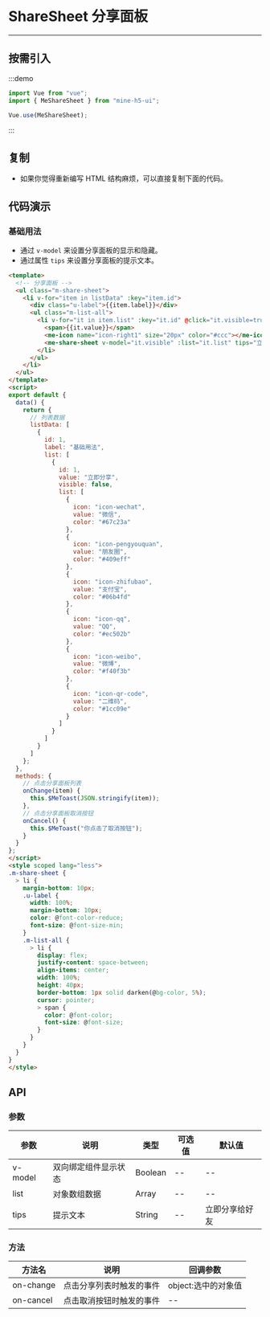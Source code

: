 # ShareSheet 分享面板

---

## 按需引入

:::demo

```JavaScript
import Vue from "vue";
import { MeShareSheet } from "mine-h5-ui";

Vue.use(MeShareSheet);
```

:::

## 复制

- 如果你觉得重新编写 HTML 结构麻烦，可以直接复制下面的代码。

## 代码演示

### 基础用法

- 通过 `v-model` 来设置分享面板的显示和隐藏。
- 通过属性 `tips` 来设置分享面板的提示文本。

```HTML
<template>
  <!-- 分享面板 -->
  <ul class="m-share-sheet">
    <li v-for="item in listData" :key="item.id">
      <div class="u-label">{{item.label}}</div>
      <ul class="m-list-all">
        <li v-for="it in item.list" :key="it.id" @click="it.visible=true">
          <span>{{it.value}}</span>
          <me-icon name="icon-right1" size="20px" color="#ccc"></me-icon>
          <me-share-sheet v-model="it.visible" :list="it.list" tips="立即分享给好友" @on-change="onChange" @on-cancel="onCancel"></me-share-sheet>
        </li>
      </ul>
    </li>
  </ul>
</template>
<script>
export default {
  data() {
    return {
      // 列表数据
      listData: [
        {
          id: 1,
          label: "基础用法",
          list: [
            {
              id: 1,
              value: "立即分享",
              visible: false,
              list: [
                {
                  icon: "icon-wechat",
                  value: "微信",
                  color: "#67c23a"
                },
                {
                  icon: "icon-pengyouquan",
                  value: "朋友圈",
                  color: "#409eff"
                },
                {
                  icon: "icon-zhifubao",
                  value: "支付宝",
                  color: "#06b4fd"
                },
                {
                  icon: "icon-qq",
                  value: "QQ",
                  color: "#ec502b"
                },
                {
                  icon: "icon-weibo",
                  value: "微博",
                  color: "#f40f3b"
                },
                {
                  icon: "icon-qr-code",
                  value: "二维码",
                  color: "#1cc09e"
                }
              ]
            }
          ]
        }
      ]
    };
  },
  methods: {
    // 点击分享面板列表
    onChange(item) {
      this.$MeToast(JSON.stringify(item));
    },
    // 点击分享面板取消按钮
    onCancel() {
      this.$MeToast("你点击了取消按钮");
    }
  }
};
</script>
<style scoped lang="less">
.m-share-sheet {
  > li {
    margin-bottom: 10px;
    .u-label {
      width: 100%;
      margin-bottom: 10px;
      color: @font-color-reduce;
      font-size: @font-size-min;
    }
    .m-list-all {
      > li {
        display: flex;
        justify-content: space-between;
        align-items: center;
        width: 100%;
        height: 40px;
        border-bottom: 1px solid darken(@bg-color, 5%);
        cursor: pointer;
        > span {
          color: @font-color;
          font-size: @font-size;
        }
      }
    }
  }
}
</style>
```

## API

### 参数

| 参数    | 说明                 | 类型    | 可选值 | 默认值         |
| ------- | -------------------- | ------- | ------ | -------------- |
| v-model | 双向绑定组件显示状态 | Boolean | --     | --             |
| list    | 对象数组数据         | Array   | --     | --             |
| tips    | 提示文本             | String  | --     | 立即分享给好友 |

### 方法

| 方法名    | 说明                     | 回调参数            |
| --------- | ------------------------ | ------------------- |
| on-change | 点击分享列表时触发的事件 | object:选中的对象值 |
| on-cancel | 点击取消按钮时触发的事件 | --                  |
